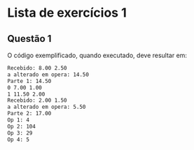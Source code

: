 # Lista de exercícios 1

## Questão 1

O código exemplificado, quando executado, deve resultar em:

```bash
Recebido: 8.00 2.50
a alterado em opera: 14.50
Parte 1: 14.50
0 7.00 1.00
1 11.50 2.00
Recebido: 2.00 1.50
a alterado em opera: 5.50
Parte 2: 17.00
Op 1: 4
Op 2: 104
Op 3: 29
Op 4: 5
```
